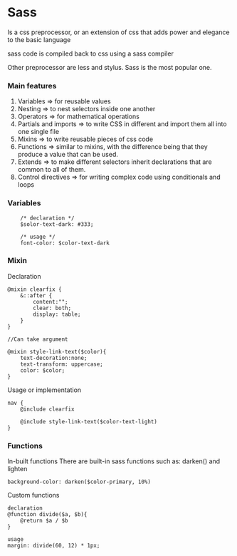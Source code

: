 # Sass

Is a css preprocessor, or an extension of css that adds power and elegance to the basic language

sass code is compiled back to css using a sass compiler

Other preprocessor are less and stylus. Sass is the most popular one.

### Main features

1. Variables => for reusable values
2. Nesting => to nest selectors inside one another
3. Operators => for mathematical operations
4. Partials and imports => to write CSS in different and import them all into one single file
5. Mixins => to write reusable pieces of css code
6. Functions => similar to mixins, with the difference being that they produce a value that can be used.
7. Extends => to make different selectors inherit declarations that are common to all of them.
8. Control directives => for writing complex code using conditionals and loops

### Variables

```
    /* declaration */
    $solor-text-dark: #333;

    /* usage */
    font-color: $color-text-dark
```

### Mixin

Declaration

```
@mixin clearfix {
    &::after {
        content:"";
        clear: both;
        display: table;
    }
}

//Can take argument

@mixin style-link-text($color){
    text-decoration:none;
    text-transform: uppercase;
    color: $color;
}
```

Usage or implementation

```
nav {
    @include clearfix

    @include style-link-text($color-text-light)
}
```

### Functions

In-built functions
There are built-in sass functions such as:
darken() and lighten

```
background-color: darken($color-primary, 10%)
```

Custom functions

```
declaration
@function divide($a, $b){
    @return $a / $b
}

usage
margin: divide(60, 12) * 1px;

```
